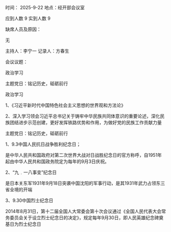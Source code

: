 时间： 2025-9-22               地点：经开部会议室

应到人数 9            实到人数  9

缺席人员及原因：

无

 

主持人：李宁一            记录人：方春生

会议议题：

政治学习

主题党日：铭记历史，砥砺前行

 

政治学习

1、《习近平新时代中国特色社会主义思想的世界观和方法论》

2、深入学习领会习近平总书记关于铸牢中华民族共同体意识的重要论述，深化民族团结进步示范创建，更好发挥铁路优势和作用，为做好党的民族工作贡献力量



主题党日：铭记历史，砥砺前行

1、9.3中国人民抗日战争胜利纪念日；

是中华人民共和国政府对第二次世界大战对日战胜纪念日的官方称呼，自1951年起由中华人民共和国政务院定为每年的9月3日庆祝。

2、“九﹒一八事变”纪念日

是日本关东军1931年9月18日突袭中国沈阳的军事行动，是其1931年武力占领东三省全境的开端

3、9.30中国烈士纪念日

2014年8月31日，第十二届全国人大常委会第十次会议通过《全国人民代表大会常务委员会关于设立烈士纪念日的决定》，规定每年9月30日，即人民英雄纪念碑奠基日为烈士纪念日